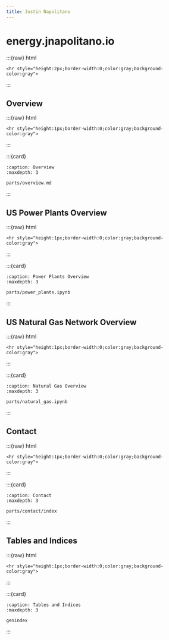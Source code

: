 ```yaml
---
title: Justin Napolitano
---
```

# energy.jnapolitano.io 
:::{raw} html

    <hr style="height:2px;border-width:0;color:gray;background-color:gray">
:::


## Overview

:::{raw} html

    <hr style="height:1px;border-width:0;color:gray;background-color:gray">
:::

:::{card}

```{toctree}
:caption: Overview
:maxdepth: 3

parts/overview.md
```
:::

##  US Power Plants Overview

:::{raw} html

    <hr style="height:1px;border-width:0;color:gray;background-color:gray">
:::

:::{card}

```{toctree}
:caption: Power Plants Overview
:maxdepth: 3

parts/power_plants.ipynb
```
:::

## US Natural Gas Network Overview

:::{raw} html

    <hr style="height:1px;border-width:0;color:gray;background-color:gray">
:::

:::{card}

```{toctree}
:caption: Natural Gas Overview
:maxdepth: 3

parts/natural_gas.ipynb
```
:::


## Contact

:::{raw} html

    <hr style="height:1px;border-width:0;color:gray;background-color:gray">
:::

:::{card}

```{toctree}
:caption: Contact
:maxdepth: 3

parts/contact/index
```
:::


## Tables and Indices

:::{raw} html

    <hr style="height:1px;border-width:0;color:gray;background-color:gray">

:::


:::{card}

```{toctree}
:caption: Tables and Indices
:maxdepth: 3

genindex
```

:::
